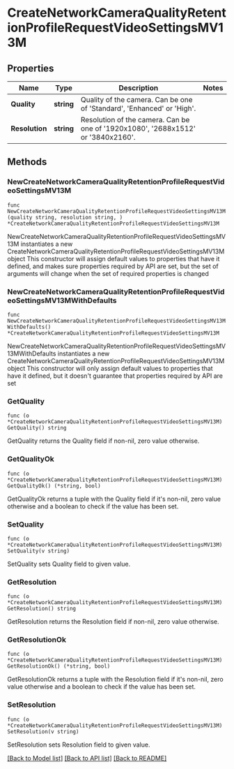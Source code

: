 # CreateNetworkCameraQualityRetentionProfileRequestVideoSettingsMV13M

## Properties

Name | Type | Description | Notes
------------ | ------------- | ------------- | -------------
**Quality** | **string** | Quality of the camera. Can be one of &#39;Standard&#39;, &#39;Enhanced&#39; or &#39;High&#39;. | 
**Resolution** | **string** | Resolution of the camera. Can be one of &#39;1920x1080&#39;, &#39;2688x1512&#39; or &#39;3840x2160&#39;. | 

## Methods

### NewCreateNetworkCameraQualityRetentionProfileRequestVideoSettingsMV13M

`func NewCreateNetworkCameraQualityRetentionProfileRequestVideoSettingsMV13M(quality string, resolution string, ) *CreateNetworkCameraQualityRetentionProfileRequestVideoSettingsMV13M`

NewCreateNetworkCameraQualityRetentionProfileRequestVideoSettingsMV13M instantiates a new CreateNetworkCameraQualityRetentionProfileRequestVideoSettingsMV13M object
This constructor will assign default values to properties that have it defined,
and makes sure properties required by API are set, but the set of arguments
will change when the set of required properties is changed

### NewCreateNetworkCameraQualityRetentionProfileRequestVideoSettingsMV13MWithDefaults

`func NewCreateNetworkCameraQualityRetentionProfileRequestVideoSettingsMV13MWithDefaults() *CreateNetworkCameraQualityRetentionProfileRequestVideoSettingsMV13M`

NewCreateNetworkCameraQualityRetentionProfileRequestVideoSettingsMV13MWithDefaults instantiates a new CreateNetworkCameraQualityRetentionProfileRequestVideoSettingsMV13M object
This constructor will only assign default values to properties that have it defined,
but it doesn't guarantee that properties required by API are set

### GetQuality

`func (o *CreateNetworkCameraQualityRetentionProfileRequestVideoSettingsMV13M) GetQuality() string`

GetQuality returns the Quality field if non-nil, zero value otherwise.

### GetQualityOk

`func (o *CreateNetworkCameraQualityRetentionProfileRequestVideoSettingsMV13M) GetQualityOk() (*string, bool)`

GetQualityOk returns a tuple with the Quality field if it's non-nil, zero value otherwise
and a boolean to check if the value has been set.

### SetQuality

`func (o *CreateNetworkCameraQualityRetentionProfileRequestVideoSettingsMV13M) SetQuality(v string)`

SetQuality sets Quality field to given value.


### GetResolution

`func (o *CreateNetworkCameraQualityRetentionProfileRequestVideoSettingsMV13M) GetResolution() string`

GetResolution returns the Resolution field if non-nil, zero value otherwise.

### GetResolutionOk

`func (o *CreateNetworkCameraQualityRetentionProfileRequestVideoSettingsMV13M) GetResolutionOk() (*string, bool)`

GetResolutionOk returns a tuple with the Resolution field if it's non-nil, zero value otherwise
and a boolean to check if the value has been set.

### SetResolution

`func (o *CreateNetworkCameraQualityRetentionProfileRequestVideoSettingsMV13M) SetResolution(v string)`

SetResolution sets Resolution field to given value.



[[Back to Model list]](../README.md#documentation-for-models) [[Back to API list]](../README.md#documentation-for-api-endpoints) [[Back to README]](../README.md)



